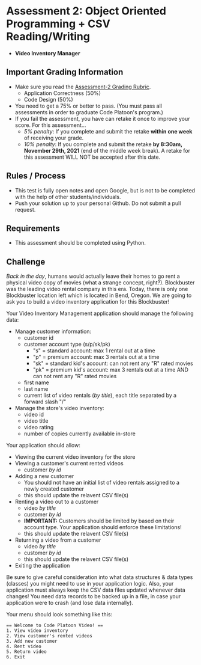 # Assessment 2: Object Oriented Programming + CSV Reading/Writing
- **Video Inventory Manager**

## Important Grading Information
- Make sure you read the [Assessment-2 Grading Rubric](https://docs.google.com/spreadsheets/d/1AlAQukmB3SS7IyW2hu0zY-9RaQnHY3lLeTi2O1fUb30/edit?usp=sharing).
  - Application Correctness (50%)
  - Code Design (50%)
- You need to get a 75% or better to pass. (You must pass all assessments in order to graduate Code Platoon's program.)
- If you fail the assessment, you have can retake it once to improve your score. For this assessment... 
  - *5% penalty*: If you complete and submit the retake **within one week** of receiving your grade. 
  - *10% penalty*: If you complete and submit the retake **by 8:30am, November 29th, 2021** (end of the middle week break). A retake for this assessment WILL NOT be accepted after this date.

## Rules / Process
- This test is fully open notes and open Google, but is not to be completed with the help of other students/individuals.
- Push your solution up to your personal Github. Do not submit a pull request. 

## Requirements
- This assessment should be completed using Python.

## Challenge
*Back in the day*, humans would actually leave their homes to go rent a physical video copy of movies (what a strange concept, right?). Blockbuster was the leading video rental company in this era. Today, there is only one Blockbuster location left which is located in Bend, Oregon. We are going to ask you to build a video inventory application for this Blockbuster!

Your Video Inventory Management application should manage the following data:
- Manage customer information:
  - customer id
  - customer account type (s/p/sk/pk)
    - "s" = standard account: max 1 rental out at a time
    - "p" = premium account: max 3 rentals out at a time
    - "sk" = standard kid's account: can not rent any "R" rated movies
    - "pk" = premium kid's account: max 3 rentals out at a time AND can not rent any "R" rated movies   
  - first name
  - last name 
  - current list of video rentals (*by title*), each title separated by a forward slash "/"
- Manage the store's video inventory:
  - video id
  - video title
  - video rating
  - number of copies currently available in-store

Your application should allow:
- Viewing the current video inventory for the store
- Viewing a customer's current rented videos
  - customer *by id*
- Adding a new customer
  - You should not have an initial list of video rentals assigned to a newly created customer
  - this should update the relavent CSV file(s)
- Renting a video out to a customer
  - video *by title*
  - customer *by id*
  - **IMPORTANT:** Customers should be limited by based on their account type. Your application should enforce these limitations!
  - this should update the relavent CSV file(s)
- Returning a video from a customer
  - video *by title*
  - customer *by id*
  - this should update the relavent CSV file(s)
- Exiting the application

Be sure to give careful consideration into what data structures & data types (classes) you might need to use in your application logic. Also, your application must always keep the CSV data files updated whenever data changes! You need data records to be backed up in a file, in case your application were to crash (and lose data internally).

Your menu should look something like this: 
```
== Welcome to Code Platoon Video! ==
1. View video inventory
2. View customer's rented videos
3. Add new customer
4. Rent video
5. Return video
6. Exit
```
